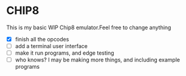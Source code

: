 # CHIP8
This is my basic WIP Chip8 emulator.Feel free to change anything

 - [x] finish all the opcodes
 - [ ] add a terminal user interface
 - [ ] make it run programs, and edge testing
 - [ ] who knows? I may be making more things, and including example programs
